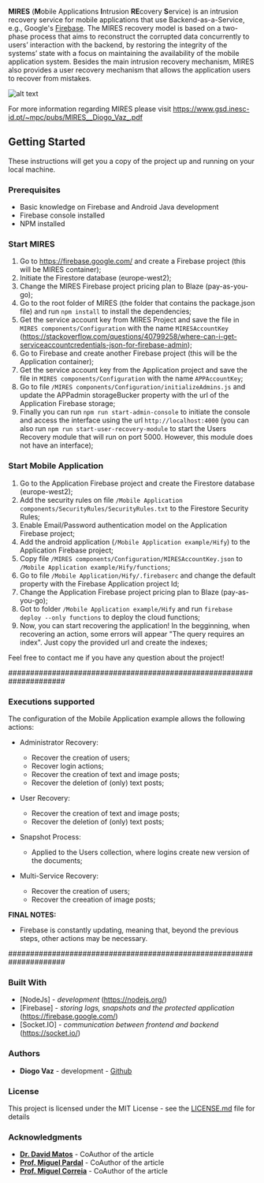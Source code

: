 **MIRES** (**M**obile Applications **I**ntrusion **RE**covery **S**ervice) is an intrusion recovery service for mobile applications that use Backend-as-a-Service, e.g., Google's [Firebase](https://firebase.google.com/). The MIRES recovery model is based on a two-phase process that aims to reconstruct the corrupted data concurrently to users’ interaction with the backend, by
restoring the integrity of the systems’ state with a focus on maintaining the availability of the mobile application system. Besides the main intrusion recovery mechanism, MIRES also provides a user
recovery mechanism that allows the application users to recover from mistakes.

![alt text](https://github.com/inesc-id/MIRESPrototype/blob/master/MIRES%20service/MIRES_architecture.png?raw=true)

For more information regarding MIRES please visit https://www.gsd.inesc-id.pt/~mpc/pubs/MIRES__Diogo_Vaz_.pdf


## Getting Started

These instructions will get you a copy of the project up and running on your local machine.


### Prerequisites

- Basic knowledge on Firebase and Android Java development
- Firebase console installed
- NPM installed


### Start MIRES

1. Go to https://firebase.google.com/ and create a Firebase project (this will be MIRES container);
2. Initiate the Firestore database (europe-west2);
3. Change the MIRES Firebase project pricing plan to Blaze (pay-as-you-go);
4. Go to the root folder of MIRES (the folder that contains the package.json file) and run ```npm install``` to install the dependencies;
5. Get the service account key from MIRES Project and save the file in ```MIRES components/Configuration``` with the name ```MIRESAccountKey``` (https://stackoverflow.com/questions/40799258/where-can-i-get-serviceaccountcredentials-json-for-firebase-admin);
6. Go to Firebase and create another Firebase project (this will be the Application container);
7. Get the service account key from the Application project and save the file in ```MIRES components/Configuration``` with the name ```APPAccountKey```;
8. Go to file ```/MIRES components/Configuration/initializeAdmins.js``` and update the APPadmin storageBucker property with the url of the Application Firebase storage;
9. Finally you can run ```npm run start-admin-console``` to initiate the console and access the interface using the url ```http://localhost:4000``` (you can also run ```npm run start-user-recovery-module``` to start the Users Recovery module that will run on port 5000. However, this module does not have an interface);


### Start Mobile Application

1. Go to the Application Firebase project and create the Firestore database (europe-west2);
2. Add the security rules on file ```/Mobile Application components/SecurityRules/SecurityRules.txt``` to the Firestore Security Rules;
3. Enable Email/Password authentication model on the Application Firebase project;
4. Add the android application (```/Mobile Application example/Hify```) to the Application Firebase project;
5. Copy file ```/MIRES components/Configuration/MIRESAccountKey.json``` to ```/Mobile Application example/Hify/functions```;
6. Go to file ```/Mobile Application/Hify/.firebaserc``` and change the default property with the Firebase Application project Id;
7. Change the Application Firebase project pricing plan to Blaze (pay-as-you-go);
7. Got to folder ```/Mobile Application example/Hify``` and run ```firebase deploy --only functions``` to deploy the cloud functions;
8. Now, you can start recovering the application! In the begginning, when recovering an action, some errors will appear "The query requires an index". Just copy the provided url and create the indexes;

Feel free to contact me if you have any question about the project! 

#####################################################################

### Executions supported

The configuration of the Mobile Application example allows the following actions:

- Administrator Recovery:
  - Recover the creation of users;
  - Recover login actions;
  - Recover the creation of text and image posts;
  - Recover the deletion of (only) text posts;

- User Recovery:
  - Recover the creation of text and image posts;
  - Recover the deletion of (only) text posts;

- Snapshot Process:
  - Applied to the Users collection, where logins create new version of the documents;

- Multi-Service Recovery:
  - Recover the creation of users;
  - Recover the creeation of image posts;


**FINAL NOTES:** 
- Firebase is constantly updating, meaning that, beyond the previous steps, other actions may be necessary.


#####################################################################

### Built With

* [NodeJs] - *development* (https://nodejs.org/)
* [Firebase] - *storing logs, snapshots and the protected application* (https://firebase.google.com/)
* [Socket.IO] - *communication between frontend and backend* (https://socket.io/)


### Authors

* **Diogo Vaz** - development - [Github](https://github.com/diogolvaz)


### License

This project is licensed under the MIT License - see the [LICENSE.md](LICENSE.md) file for details


### Acknowledgments

* **[Dr. David Matos](https://github.com/davidmatos)** - CoAuthor of the article
* **[Prof. Miguel Pardal](https://github.com/miguelpardal)** - CoAuthor of the article
* **[Prof. Miguel Correia](https://github.com/mpcorreia)** - CoAuthor of the article


